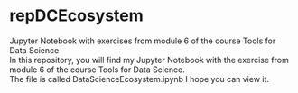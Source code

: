 # repDCEcosystem
Jupyter Notebook with exercises from module 6 of the course Tools for Data Science  
In this repository, you will find my Jupyter Notebook with the exercise from module 6 of the course Tools for Data Science.  
The file is called DataScienceEcosystem.ipynb
I hope you can view it.

